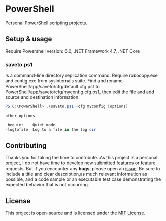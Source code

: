 # PowerShell

Personal PowerShell scripting projects.

## Setup & usage

Require Powershell version: 6.0, .NET Framework 4.7, .NET Core

### saveto.ps1

Is a command-line directory replication command.
Require robocopy.exe and contig.exe from sysinternals suite.
Find and rename PowerShell/app/saveto/cfg/default.cfg.ps1 to PowerShell/app/saveto/cfg/myconfig.cfg.ps1, then edit the file and add source and destination information.

```powershell
PS C:\PowerShell> .\saveto.ps1 -cfg myconfig [options]

other options

-bequiet    Quiet mode
-logtofile  Log to a file in the log dir
```

## Contributing

Thanks you for taking the time to contribute.
As this project is a personal project, I do not have time to develop new submitted features or feature requests.
But if you encounter any **bugs**, please open an [issue](https://github.com/ojullien/powershell/issues/new).
Be sure to include a title and clear description,as much relevant information as possible, and a code sample or an executable test case demonstrating the expected behavior that is not occurring.

## License

This project is open-source and is licensed under the [MIT License](https://github.com/ojullien/powershell/blob/master/LICENSE).
